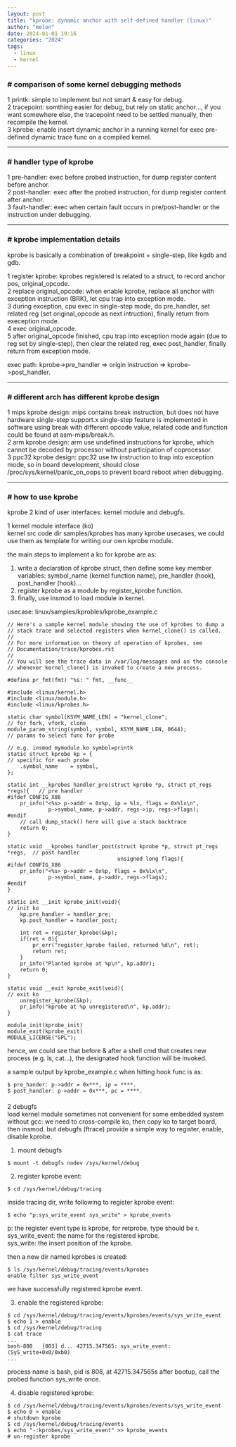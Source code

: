 ```yaml
---
layout: post
title: "kprobe: dynamic anchor with self-defined handler (linux)"
author: "melon"
date: 2024-01-01 19:16
categories: "2024"
tags:
  - linux
  - kernel
---
```


### # comparison of some kernel debugging methods
1 printk: simple to implement but not smart & easy for debug.  
2 tracepoint: somthing easier for debug, but rely on static anchor\...,
if you want somewhere else, the tracepoint need to be settled manually,
then recompile the kernel.  
3 kprobe: enable insert dynamic anchor in a running kernel for exec pre-defined
dynamic trace func on a compiled kernel.

<hr>

### # handler type of kprobe
1 pre-handler: exec before probed instruction, for dump register content before anchor.  
2 post-handler: exec after the probed instruction, for dump register content after anchor.  
3 fault-handler: exec when certain fault occurs in pre/post-handler or the instruction under debugging.

<hr>

### # kprobe implementation details
kprobe is basically a combination of breakpoint + single-step, like kgdb and gdb.

1 register kprobe: kprobes registered is related to a struct, to record anchor pos,
original_opcode.  
2 replace original_opcode: when enable kprobe, replace all anchor with exception instruction
(BRK), let cpu trap into exception mode.  
3 during exception, cpu exec in single-step mode, do pre_handler, set related reg
(set original_opcode as next intruction), finally return from exeception mode.  
4 exec original_opcode.  
5 after original_opcode finished, cpu trap into exception mode again
(due to reg set by single-step), then clear the related reg, exec post_handler,
finally return from exception mode.

exec path: kprobe->pre_handler => origin instruction => kprobe->post_handler.

<hr>

### # different arch has different kprobe design
1 mips kprobe design:
mips contains break instruction, but does not have hardware single-step support.x
single-step feature is implemented in software using break with different opcode value,
related code and function could be found at asm-mips/break.h.  
2 arm kprobe design:
arm use undefined instructions for kprobe, which cannot be decoded by processor
without participation of coprocessor.  
3 ppc32 kprobe design:
ppc32 use tw instruction to trap into exception mode, so in board development,
should close /proc/sys/kernel/panic_on_oops to prevent board reboot when debugging.

<hr>

### # how to use kprobe
kprobe 2 kind of user interfaces: kernel module and debugfs.

1 kernel module interface (ko)  
kernel src code dir samples/kprobes has many kprobe usecases,
we could use them as template for writing our own kprobe module.

the main steps to implement a ko for kprobe are as:  
1) write a declaration of kprobe struct, then define some key member variables:
symbol_name (kernel function name), pre_handler (hook), post_handler (hook)\...  
2) register kprobe as a module by register_kprobe function.  
3) finally, use insmod to load module in kernel.

usecase: linux/samples/kprobles/kprobe_example.c
```text
// Here's a sample kernel module showing the use of kprobes to dump a
// stack trace and selected registers when kernel_clone() is called.
//
// For more information on theory of operation of kprobes, see
// Documentation/trace/kprobes.rst
//
// You will see the trace data in /var/log/messages and on the console
// whenever kernel_clone() is invoked to create a new process.

#define pr_fmt(fmt) "%s: " fmt, __func__

#include <linux/kernel.h>
#include <linux/module.h>
#include <linux/kprobes.h>

static char symbol[KSYM_NAME_LEN] = "kernel_clone";                         // for fork, vfork, clone
module_param_string(symbol, symbol, KSYM_NAME_LEN, 0644);                   // params to select func for probe
                                                                            // e.g. insmod mymodule.ko symbol=printk
static struct kprobe kp = {                                                 // specific for each probe
    .symbol_name	= symbol,
};

static int __kprobes handler_pre(struct kprobe *p, struct pt_regs *regs){   // pre handler
#ifdef CONFIG_X86
    pr_info("<%s> p->addr = 0x%p, ip = %lx, flags = 0x%lx\n",
             p->symbol_name, p->addr, regs->ip, regs->flags);
#endif
    // call dump_stack() here will give a stack backtrace
    return 0;
}

static void __kprobes handler_post(struct kprobe *p, struct pt_regs *regs,  // post handler
                                   unsigned long flags){
#ifdef CONFIG_X86
    pr_info("<%s> p->addr = 0x%p, flags = 0x%lx\n",
             p->symbol_name, p->addr, regs->flags);
#endif
}

static int __init kprobe_init(void){                                        // init ko
    kp.pre_handler = handler_pre;
    kp.post_handler = handler_post;

    int ret = register_kprobe(&kp);
    if(ret < 0){
        pr_err("register_kprobe failed, returned %d\n", ret);
        return ret;
    }
    pr_info("Planted kprobe at %p\n", kp.addr);
    return 0;
}

static void __exit kprobe_exit(void){                                       // exit ko
    unregister_kprobe(&kp);
    pr_info("kprobe at %p unregistered\n", kp.addr);
}

module_init(kprobe_init)
module_exit(kprobe_exit)
MODULE_LICENSE("GPL");
```
hence, we could see that before & after a shell cmd that creates new process
(e.g. ls, cat\...), the designated hook function will be invoked.

a sample output by kprobe_example.c when hitting hook func is as:
```text
$ pre_hander: p->addr = 0x***, ip = ****.
$ post_handler: p->addr = 0x***, pc = ****.
```

<p style="margin-bottom: 20px;"></p>

2 debugfs  
load kernel module sometimes not convenient for some embedded system without gcc:
we need to cross-compile ko, then copy ko to target board, then insmod.
but debugfs (ftrace) provide a simple way to register, enable, disable kprobe.

1) mount debugfs
```text
$ mount -t debugfs nodev /sys/kernel/debug
```

2) register kprobe event:
```text
$ cd /sys/kernel/debug/tracing
```

inside tracing dir, write following to register kprobe event:
```text
$ echo "p:sys_write_event sys_write" > kprobe_events
```
p: the register event type is kprobe, for retprobe, type should be r.  
sys_write_event: the name for the registered kprobe.  
sys_write: the insert position of the kprobe.

then a new dir named kprobes is created:
```text
$ ls /sys/kernel/debug/tracing/events/kprobes
enable filter sys_write_event
```
we have successfully registered kprobe event.

3) enable the registered kprobe:
```text
$ cd /sys/kernel/debug/tracing/events/kprobes/events/sys_write_event
$ echo 1 > enable
$ cd /sys/kernel/debug/tracing
$ cat trace
...
bash-808   [003] d... 42715.347565: sys_write_event: (SyS_write+0x0/0xb0)
...
```
process name is bash, pid is 808, at 42715.347565s after bootup, call the probed function
sys_write once.

4) disable registered kprobe:
```text
$ cd /sys/kernel/debug/tracing/events/kprobes/events/sys_write_event
$ echo 0 > enable                                                     # shutdown kprobe
$ cd /sys/kernel/debug/tracing/events
$ echo "-:kprobes/sys_write_event" >> kprobe_events                   # un-register kprobe
```

